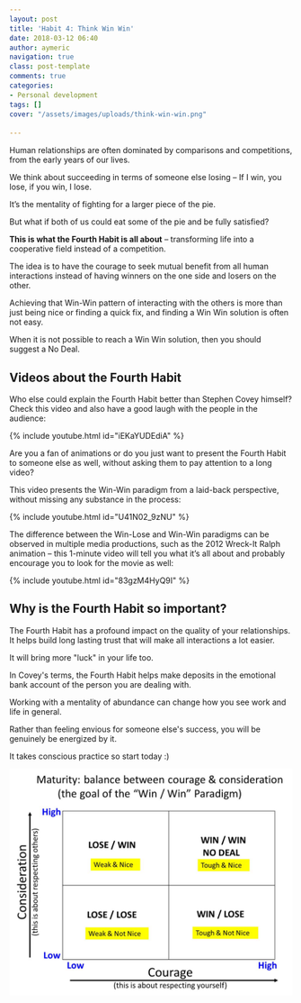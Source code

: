 ```yaml
---
layout: post
title: 'Habit 4: Think Win Win'
date: 2018-03-12 06:40
author: aymeric
navigation: true
class: post-template
comments: true
categories:
- Personal development
tags: []
cover: "/assets/images/uploads/think-win-win.png"

---
```

Human relationships are often dominated by comparisons and competitions, from the early years of our lives. 

We think about succeeding in terms of someone else losing – If I win, you lose, if you win, I lose. 

It’s the mentality of fighting for a larger piece of the pie. 

But what if both of us could eat some of the pie and be fully satisfied?

**This is what the Fourth Habit is all about** – transforming life into a cooperative field instead of a competition. 

The idea is to have the courage to seek mutual benefit from all human interactions instead of having winners on the one side and losers on the other. 

Achieving that Win-Win pattern of interacting with the others is more than just being nice or finding a quick fix, and finding a Win Win solution is often not easy.

When it is not possible to reach a Win Win solution, then you should suggest a No Deal.

## Videos about the Fourth Habit
Who else could explain the Fourth Habit better than Stephen Covey himself? Check this video and also have a good laugh with the people in the audience:

{% include youtube.html id="iEKaYUDEdiA" %}

Are you a fan of animations or do you just want to present the Fourth Habit to someone else as well, without asking them to pay attention to a long video? 

This video presents the Win-Win paradigm from a laid-back perspective, without missing any substance in the process:

{% include youtube.html id="U41N02_9zNU" %}

The difference between the Win-Lose and Win-Win paradigms can be observed in multiple media productions, such as the 2012 Wreck-It Ralph animation – this 1-minute video will tell you what it’s all about and probably encourage you to look for the movie as well:

{% include youtube.html id="83gzM4HyQ9I" %}

## Why is the Fourth Habit so important?
The Fourth Habit has a profound impact on the quality of your relationships. It helps build long lasting trust that will make all interactions a lot easier.

It will bring more "luck" in your life too.

In Covey's terms, the Fourth Habit helps make deposits in the emotional bank account of the person you are dealing with.

Working with a mentality of abundance can change how you see work and life in general. 

Rather than feeling envious for someone else's success, you will be genuinely be energized by it.

It takes conscious practice so start today :)

![Win-Win quadrants](/assets/images/uploads/WIN-WINbasics.jpg "The basic tenets of Win-Win")